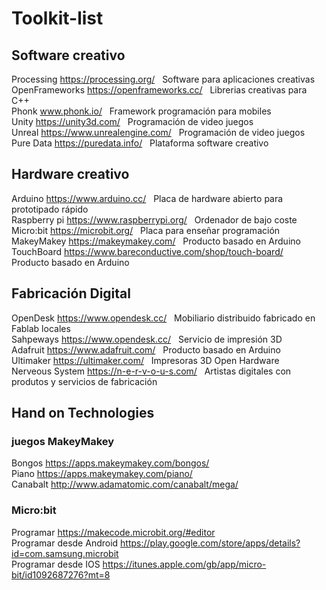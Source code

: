 # Toolkit-list

## Software creativo

Processing https://processing.org/ &nbsp; Software para aplicaciones creativas      <br>
OpenFrameworks https://openframeworks.cc/ &nbsp; Librerias creativas para C++ <br>
Phonk www.phonk.io/ &nbsp; Framework programación para mobiles<br>
Unity https://unity3d.com/  &nbsp; Programación de video juegos<br>
Unreal https://www.unrealengine.com/ &nbsp; Programación de video juegos <br>
Pure Data https://puredata.info/ &nbsp; Plataforma software creativo<br>

## Hardware creativo

Arduino https://www.arduino.cc/ &nbsp; Placa de hardware abierto para prototipado rápido <br>
Raspberry pi https://www.raspberrypi.org/ &nbsp; Ordenador de bajo coste<br>
Micro:bit https://microbit.org/ &nbsp; Placa para enseñar programación<br>
MakeyMakey https://makeymakey.com/ &nbsp; Producto basado en Arduino <br>
TouchBoard  https://www.bareconductive.com/shop/touch-board/ &nbsp; Producto basado en Arduino<br>

## Fabricación Digital

OpenDesk https://www.opendesk.cc/ &nbsp; Mobiliario distribuido fabricado en Fablab locales<br>
Sahpeways https://www.opendesk.cc/ &nbsp; Servicio de impresión 3D<br>
Adafruit https://www.adafruit.com/ &nbsp; Producto basado en Arduino<br>
Ultimaker https://ultimaker.com/ &nbsp; Impresoras 3D Open Hardware<br>
Nerveous System https://n-e-r-v-o-u-s.com/ &nbsp; Artistas digitales con produtos y servicios de fabricación<br>

## Hand on Technologies

### juegos MakeyMakey

Bongos https://apps.makeymakey.com/bongos/ &nbsp;  <br>
Piano https://apps.makeymakey.com/piano/ &nbsp;  <br>
Canabalt http://www.adamatomic.com/canabalt/mega/ &nbsp;  <br>

### Micro:bit

Programar https://makecode.microbit.org/#editor &nbsp;  <br>
Programar desde Android https://play.google.com/store/apps/details?id=com.samsung.microbit &nbsp;  <br>
Programar desde IOS https://itunes.apple.com/gb/app/micro-bit/id1092687276?mt=8 &nbsp;  <br>

